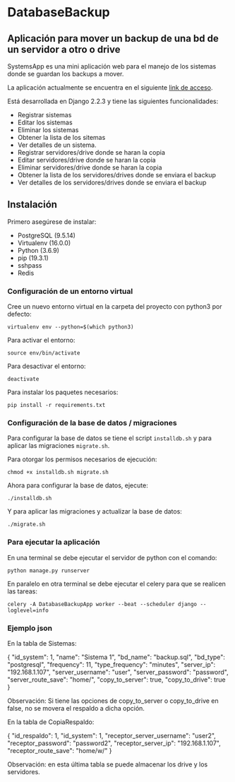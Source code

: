 # DatabaseBackup

## Aplicación para mover un backup de una bd de un servidor a otro o drive

SystemsApp es una mini aplicación web para el manejo de los sistemas donde se guardan los backups a mover.

La aplicación actualmente se encuentra en el siguiente [link de acceso](https://movedatabasebackup.herokuapp.com).

Está desarrollada en Django 2.2.3 y tiene las siguientes funcionalidades:

* Registrar sistemas
* Editar los sistemas 
* Eliminar los sistemas
* Obtener la lista de los sitemas 
* Ver detalles de un sistema.
* Registrar servidores/drive donde se haran la copia
* Editar servidores/drive donde se haran la copia
* Eliminar servidores/drive donde se haran la copia
* Obtener la lista de los servidores/drives donde se enviara el backup 
* Ver detalles de los servidores/drives donde se enviara el backup 

## Instalación

Primero asegúrese de instalar:

* PostgreSQL (9.5.14)
* Virtualenv (16.0.0)
* Python (3.6.9)
* pip (19.3.1)
* sshpass
* Redis

### Configuración de un entorno virtual

Cree un nuevo entorno virtual en la carpeta del proyecto con python3 por defecto:

```
virtualenv env --python=$(which python3)
```

Para activar el entorno:
```
source env/bin/activate
```

Para desactivar el entorno:
```
deactivate
```

Para instalar los paquetes necesarios:
```
pip install -r requirements.txt
```

### Configuración de la base de datos / migraciones

Para configurar la base de datos se tiene el script `installdb.sh` y para aplicar las migraciones `migrate.sh`.

Para otorgar los permisos necesarios de ejecución:
```
chmod +x installdb.sh migrate.sh
```

Ahora para configurar la base de datos, ejecute:
```
./installdb.sh
```

Y para aplicar las migraciones y actualizar la base de datos:
```
./migrate.sh
```

### Para ejecutar la aplicación

En una terminal se debe ejecutar el servidor de python con el comando:

```
python manage.py runserver
```

En paralelo en otra terminal se debe ejecutar el celery para que se realicen las tareas:

```
celery -A DatabaseBackupApp worker --beat --scheduler django --loglevel=info
```

### Ejemplo json

En la tabla de Sistemas:

{
        "id_system": 1,
        "name": "Sistema 1",
        "bd_name": "backup.sql",
        "bd_type": "postgresql",
        "frequency": 11,
        "type_frequency": "minutes",
        "server_ip": "192.168.1.107",
        "server_username": "user",
        "server_password": "password",
        "server_route_save": "home/",
        "copy_to_server": true,
        "copy_to_drive": true
}

Observación: Si tiene las opciones de copy_to_server o copy_to_drive en false, no se movera el respaldo a dicha opción. 

En la tabla de CopiaRespaldo:

{
        "id_respaldo": 1,
        "id_system": 1,
        "receptor_server_username": "user2",
        "receptor_password": "password2",
        "receptor_server_ip": "192.168.1.107",
        "receptor_route_save": "home/w/"
}

Observación: en esta última tabla se puede almacenar los drive y los servidores.
